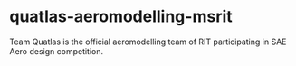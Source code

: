 # quatlas-aeromodelling-msrit
Team Quatlas is the official aeromodelling team of RIT participating in SAE Aero design competition.
